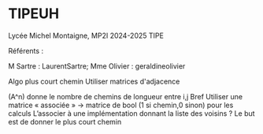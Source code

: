 # TIPEUH
Lycée Michel Montaigne, MP2I 2024-2025 TIPE

Référents :

M Sartre : LaurentSartre;
Mme Olivier : geraldineolivier

Algo plus court chemin
Utiliser matrices d'adjacence

(A^n) donne le nombre de chemins de longueur entre i,j
Bref
Utiliser une matrice « associée » -> matrice de bool
(1 si chemin,0 sinon) pour les calculs
L’associer à une implémentation donnant la liste des voisins ?
Le but est de donner le plus court chemin